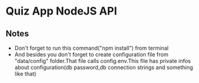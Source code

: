 # Quiz App NodeJS API

## Notes
* Don't forget to run this command("npm install") from terminal
* And besides you don't forget to create configuration file from "data/config" folder.That file calls config.env.This file has private infos about configuration(db password,db connection strings and something like that)